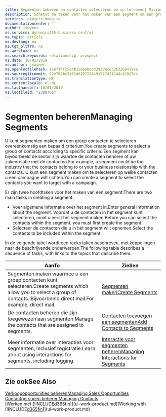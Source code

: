 ```yaml
---
title: Segmenten beheren en contacten selecteren om op te nemen| Microsoft Docs
description: Schetst de taken voor het maken van een segment om een groep contacten op basis van specifieke criteria te selecteren, bijvoorbeeld, contacten in een bepaalde branche waarop u zich wilt richten.
services: project-madeira
documentationcenter: ''
author: jswymer
ms.service: dynamics365-business-central
ms.topic: article
ms.devlang: na
ms.tgt_pltfrm: na
ms.workload: na
ms.search.keywords: relationship, prospect
ms.date: 10/01/2019
ms.author: jswymer
ms.openlocfilehash: 186f14f25e4b158babcdd2930ace3263269415ea
ms.sourcegitcommit: 02e704bc3e01d62072144919774f1244c42827e4
ms.translationtype: HT
ms.contentlocale: nl-NL
ms.lasthandoff: 10/01/2019
ms.locfileid: "2308761"
---
```

# <a name="managing-segments"></a><span data-ttu-id="d59b2-103">Segmenten beheren</span><span class="sxs-lookup"><span data-stu-id="d59b2-103">Managing Segments</span></span>
<span data-ttu-id="d59b2-104">U kunt segmenten maken om een groep contacten te selecteren overeenkomstig een bepaald criterium.</span><span class="sxs-lookup"><span data-stu-id="d59b2-104">You create segments to select a group of contacts according to specific criteria.</span></span> <span data-ttu-id="d59b2-105">Een segment kan bijvoorbeeld de sector zijn waartoe de contacten behoren of uw zakenrelatie met de contacten.</span><span class="sxs-lookup"><span data-stu-id="d59b2-105">For example, a segment could be the industry that the contacts belong to or your business relationship with the contacts.</span></span> <span data-ttu-id="d59b2-106">U kunt een segment maken om te selecteren op welke contacten u een campagne wilt richten.</span><span class="sxs-lookup"><span data-stu-id="d59b2-106">You can create a segment to select the contacts you want to target with a campaign.</span></span>

<span data-ttu-id="d59b2-107">Er zijn twee hoofdtaken voor het maken van een segment:</span><span class="sxs-lookup"><span data-stu-id="d59b2-107">There are two main tasks in creating a segment:</span></span>

* <span data-ttu-id="d59b2-108">Voer algemene informatie over het segment in.</span><span class="sxs-lookup"><span data-stu-id="d59b2-108">Enter general information about the segment.</span></span> <span data-ttu-id="d59b2-109">Voordat u de contacten in het segment kunt selecteren, moet u eerst het segment maken.</span><span class="sxs-lookup"><span data-stu-id="d59b2-109">Before you can select the contacts within the segment, you must first create the segment.</span></span>
* <span data-ttu-id="d59b2-110">Selecteer de contacten die u in het segment wilt opnemen.</span><span class="sxs-lookup"><span data-stu-id="d59b2-110">Select the contacts to be included within the segment.</span></span>

<span data-ttu-id="d59b2-111">In de volgende tabel wordt een reeks taken beschreven, met koppelingen naar de beschrijvende onderwerpen.</span><span class="sxs-lookup"><span data-stu-id="d59b2-111">The following table describes a sequence of tasks, with links to the topics that describe them.</span></span>

| <span data-ttu-id="d59b2-112">Aan</span><span class="sxs-lookup"><span data-stu-id="d59b2-112">To</span></span> | <span data-ttu-id="d59b2-113">Zie</span><span class="sxs-lookup"><span data-stu-id="d59b2-113">See</span></span> |
| --- | --- |
| <span data-ttu-id="d59b2-114">Segmenten maken waarmee u een groep contacten kunt selecteren.</span><span class="sxs-lookup"><span data-stu-id="d59b2-114">Create segments which allow you to select a group of contacts.</span></span> <span data-ttu-id="d59b2-115">Bijvoorbeeld direct mail.</span><span class="sxs-lookup"><span data-stu-id="d59b2-115">For example, direct mail.</span></span> |[<span data-ttu-id="d59b2-116">Segmenten maken</span><span class="sxs-lookup"><span data-stu-id="d59b2-116">Create Segments</span></span>](marketing-how-create-segment.md) |
| <span data-ttu-id="d59b2-117">De contacten beheren die zijn toegewezen aan segmenten.</span><span class="sxs-lookup"><span data-stu-id="d59b2-117">Manage the contacts that are assigned to segments.</span></span> |[<span data-ttu-id="d59b2-118">Contacten toevoegen aan segmenten</span><span class="sxs-lookup"><span data-stu-id="d59b2-118">Add Contacts to Segments</span></span>](marketing-add-contact-segment.md) |
| <span data-ttu-id="d59b2-119">Meer informatie over interacties voor segmenten, inclusief registratie.</span><span class="sxs-lookup"><span data-stu-id="d59b2-119">Learn about using interactions for segments, including logging.</span></span> |[<span data-ttu-id="d59b2-120">Interactie voor segmenten beheren</span><span class="sxs-lookup"><span data-stu-id="d59b2-120">Managing Interactions for Segments</span></span>](marketing-interaction-segments.md) |

## <a name="see-also"></a><span data-ttu-id="d59b2-121">Zie ook</span><span class="sxs-lookup"><span data-stu-id="d59b2-121">See Also</span></span>
[<span data-ttu-id="d59b2-122">Verkoopopportunities beheren</span><span class="sxs-lookup"><span data-stu-id="d59b2-122">Managing Sales Opportunities</span></span>](marketing-manage-sales-opportunities.md)  
[<span data-ttu-id="d59b2-123">Contactpersonen beheren</span><span class="sxs-lookup"><span data-stu-id="d59b2-123">Managing Contacts</span></span>](marketing-contacts.md)  
<span data-ttu-id="d59b2-124">[Werken met [!INCLUDE[d365fin](includes/d365fin_md.md)]](ui-work-product.md)</span><span class="sxs-lookup"><span data-stu-id="d59b2-124">[Working with [!INCLUDE[d365fin](includes/d365fin_md.md)]](ui-work-product.md)</span></span>

